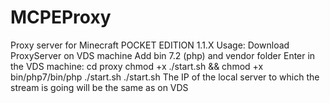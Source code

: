 # MCPEProxy
Proxy server for Minecraft POCKET EDITION 1.1.X  Usage:  Download ProxyServer on VDS machine Add bin 7.2 (php) and vendor folder Enter in the VDS machine:  cd proxy chmod +x ./start.sh &amp;&amp; chmod +x bin/php7/bin/php ./start.sh ./start.sh  The IP of the local server to which the stream is going will be the same as on VDS
